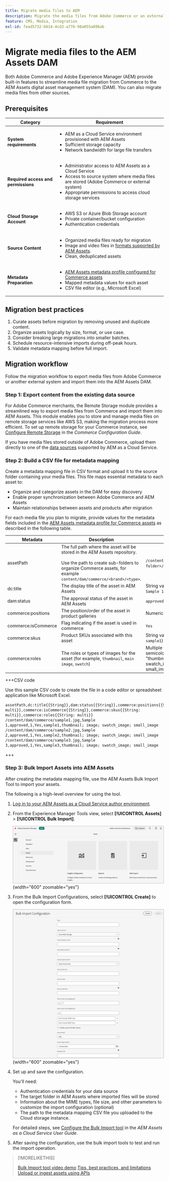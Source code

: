 ```yaml
---
title: Migrate media files to AEM
description: Migrate the media files from Adobe Commerce or an external source into the AEM Assets DAM.
feature: CMS, Media, Integration
exl-id: fead5732-b014-4cd3-a776-98a055a696ab
---
```

# Migrate media files to the AEM Assets DAM

 Both Adobe Commerce and Adobe Experience Manager (AEM) provide built-in features to streamline media file migration from Commerce to the AEM Assets digital asset management system (DAM). You can also migrate media files from other sources.

## Prerequisites

| Category | Requirement |
|----------|-------------|
| **System requirements** | <ul><li>AEM as a Cloud Service environment provisioned with AEM Assets</li><li>Sufficient storage capacity</li><li>Network bandwidth for large file transfers</li></ul> |
| **Required access and permissions** | <ul><li>Administrator access to AEM Assets as a Cloud Service</li><li>Access to source system where media files are stored (Adobe Commerce or external system)</li><li>Appropriate permissions to access cloud storage services</li></ul> |
| **Cloud Storage Account** | <ul><li>AWS S3 or Azure Blob Storage account</li><li>Private container/bucket configuration</li><li>Authentication credentials</li></ul> |
| **Source Content** | <ul><li>Organized media files ready for migration</li><li>Image and video files in <a href="https://experienceleague.adobe.com/en/docs/experience-manager-cloud-service/content/assets/file-format-support#image-formats">formats supported by AEM Assets</a>.</li><li>Clean, deduplicated assets</li></li> |
| **Metadata Preparation** | <ul><li><a href="https://experienceleague.adobe.com/en/docs/commerce-admin/content-design/aem-asset-management/getting-started/aem-assets-configure-aem">AEM Assets metadata profile configured for Commerce assets</a></li><li>Mapped metadata values for each asset</li><li>CSV file editor (e.g., Microsoft Excel)</li></ul> |

## Migration best practices

1. Curate assets before migration by removing unused and duplicate content.
1. Organize assets logically by size, format, or use case.
1. Consider breaking large migrations into smaller batches.
1. Schedule resource-intensive imports during off-peak hours.
1. Validate metadata mapping before full import.

## Migration workflow

Follow the migration workflow to export media files from Adobe Commerce or another external system and import them into the AEM Assets DAM.

### Step 1: Export content from the existing data source

For Adobe Commerce merchants, the Remote Storage module provides a streamlined way to export media files from Commerce and import them into AEM Assets. This module enables you to store and manage media files on remote storage services like AWS S3, making the migration process more efficient. To set up remote storage for your Commerce instance, see [Configure Remote Storage](https://experienceleague.adobe.com/en/docs/commerce-operations/configuration-guide/storage/remote-storage/remote-storage-aws-s3) in the *Commerce Configuration Guide*.

If you have media files stored outside of Adobe Commerce, upload them directly to one of the [data sources](https://experienceleague.adobe.com/en/docs/experience-manager-cloud-service/content/assets/assets-view/bulk-import-assets-view#prerequisites) supported by AEM as a Cloud Service.

### Step 2: Build a CSV file for metadata mapping

Create a metadata mapping file in CSV format and upload it to the source folder containing your media files. This file maps essential metadata to each asset to:

- Organize and categorize assets in the DAM for easy discovery
- Enable proper synchronization between Adobe Commerce and AEM Assets
- Maintain relationships between assets and products after migration

For each media file you plan to migrate, provide values for the metadata fields included in the [AEM Assets metadata profile for Commerce assets](aem-assets-configure-aem.md) as described in the following table.

| Metadata | Description | Value |
|-------|-------------|--------|
| assetPath | The full path where the asset will be stored in the AEM Assets repository.<br><br>Use the path to create sub-folders to organize Commerce assets, for example `content/dam/commerce/<brand>/<type>`. | `/content/dam/commerce/<sub-folder>/..<filename>` |
| dc:title | The display title of the asset in AEM Assets | String value (for example, `Sample 1`) |
| dam:status | The approval status of the asset in AEM Assets | `approved` |
| commerce:positions | The position/order of the asset in product galleries | Numeric value (e.g., "1") |
| commerce:isCommerce | Flag indicating if the asset is used in commerce | `Yes` |
| commerce:skus | Product SKUs associated with this asset | String value (for example, `sample1`) |
| commerce:roles | The roles or types of images for the asset (for example, `thumbnail`, `main image`, `swatch`) | Multiple values separated by semicolons (for example, "thumbnail; image; swatch_image; small_image") |

+++CSV code

Use this sample CSV code to create the file in a code editor or spreadsheet application like Microsoft Excel.

```csv
assetPath,dc:title{{String}},dam:status{{String}},commerce:positions{{String: multi}},commerce:isCommerce{{String}},commerce:skus{{String: multi}},commerce:roles{{String: multi}}
/content/dam/commerce/sample1.jpg,Sample 1,approved,1,Yes,sample1,thumbnail; image; swatch_image; small_image
/content/dam/commerce/sample2.jpg,Sample 2,approved,1,Yes,sample2,thumbnail; image; swatch_image; small_image
/content/dam/commerce/sample3.jpg,Sample 3,approved,1,Yes,sample3,thumbnail; image; swatch_image; small_image
```

+++

### Step 3: Bulk Import Assets into AEM Assets

After creating the metadata mapping file, use the AEM Assets Bulk Import Tool to import your assets.

The following is a high-level overview for using the tool.

1. [Log in to your AEM Assets as a Cloud Service author environment](https://experienceleague.adobe.com/en/docs/experience-manager-cloud-service/content/onboarding/journey/aem-users#login-aem).

1. From the Experience Manager Tools view, select **[!UICONTROL Assets]** > **[!UICONTROL Bulk Import]**.

   ![AEM Assets authoring](./assets/aem-assets-bulk-import-selection.png){width="600" zoomable="yes"}

1. From the Bulk Import Configurations, select **[!UICONTROL Create]** to open the configuration form.

   ![AEM Assets authoring](./assets/aem-assets-bulk-import-configuration.png){width="600" zoomable="yes"}

1. Set up and save the configuration.

   You'll need:

   - Authentication credentials for your data source
   - The target folder in AEM Assets where imported files will be stored
   - Information about the MIME types, file size, and other parameters to customize the import configuration (optional)
   - The path to the metadata mapping CSV file you uploaded to the Cloud storage instance.

   For detailed steps, see [Configure the Bulk Import tool](https://experienceleague.adobe.com/en/docs/experience-manager-cloud-service/content/assets/manage/add-assets#configure-bulk-ingestor-tool) in the *AEM Assets as a Cloud Service User Guide*.

1. After saving the configuration, use the bulk import tools to test and run the import operation.

>[!MORELIKETHIS]
>
>[Bulk Import tool video demo](https://experienceleague.adobe.com/en/docs/experience-manager-cloud-service/content/assets/manage/add-assets#asset-bulk-ingestor)
>[Tips, best practices, and limitations](https://experienceleague.adobe.com/en/docs/experience-manager-cloud-service/content/assets/manage/add-assets#tips-limitations)
>[Upload or ingest assets using APIs](https://experienceleague.adobe.com/en/docs/experience-manager-cloud-service/content/assets/admin/developer-reference-material-apis#asset-upload)

